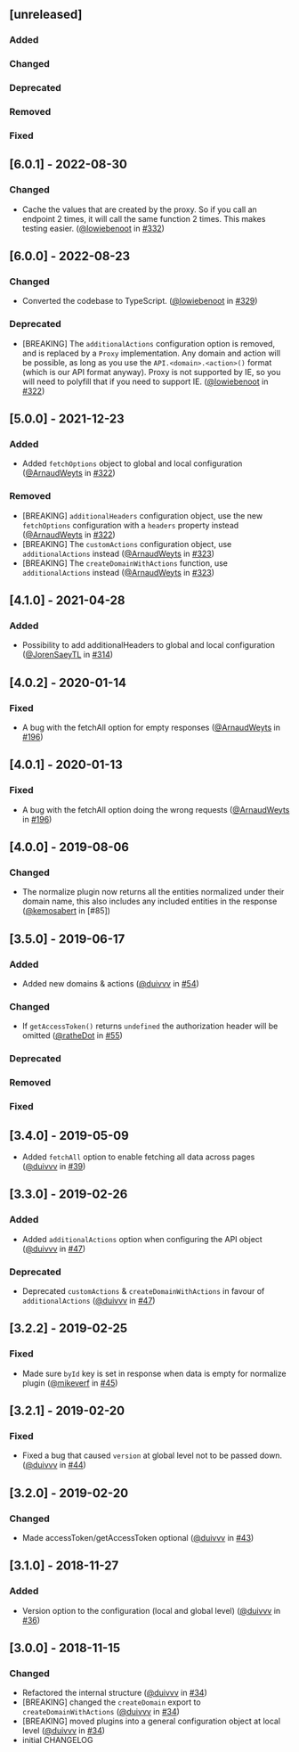 ## [unreleased]

### Added

### Changed

### Deprecated

### Removed

### Fixed

## [6.0.1] - 2022-08-30

### Changed

- Cache the values that are created by the proxy. So if you call an endpoint 2 times, it will call the same function 2 times. This makes testing easier. ([@lowiebenoot](https://github.com/lowiebenoot) in [#332](https://github.com/teamleadercrm/sdk-js/pull/332))

## [6.0.0] - 2022-08-23

### Changed

- Converted the codebase to TypeScript. ([@lowiebenoot](https://github.com/lowiebenoot) in [#329](https://github.com/teamleadercrm/sdk-js/pull/329))

### Deprecated

- [BREAKING] The `additionalActions` configuration option is removed, and is replaced by a `Proxy` implementation. Any domain and action will be possible, as long as you use the `API.<domain>.<action>()` format (which is our API format anyway). Proxy is not supported by IE, so you will need to polyfill that if you need to support IE. ([@lowiebenoot](https://github.com/lowiebenoot) in [#322](https://github.com/teamleadercrm/sdk-js/pull/328))

## [5.0.0] - 2021-12-23

### Added

- Added `fetchOptions` object to global and local configuration ([@ArnaudWeyts](https://github.com/ArnaudWeyts) in [#322](https://github.com/teamleadercrm/sdk-js/pull/322))

### Removed

- [BREAKING] `additionalHeaders` configuration object, use the new `fetchOptions` configuration with a `headers` property instead ([@ArnaudWeyts](https://github.com/ArnaudWeyts) in [#322](https://github.com/teamleadercrm/sdk-js/pull/322))
- [BREAKING] The `customActions` configuration object, use `additionalActions` instead ([@ArnaudWeyts](https://github.com/ArnaudWeyts) in [#323](https://github.com/teamleadercrm/sdk-js/pull/323))
- [BREAKING] The `createDomainWithActions` function, use `additionalActions` instead ([@ArnaudWeyts](https://github.com/ArnaudWeyts) in [#323](https://github.com/teamleadercrm/sdk-js/pull/323))

## [4.1.0] - 2021-04-28

### Added

- Possibility to add additionalHeaders to global and local configuration ([@JorenSaeyTL](https://github.com/JorenSaeyTL) in [#314](https://github.com/teamleadercrm/sdk-js/pull/314))

## [4.0.2] - 2020-01-14

### Fixed

- A bug with the fetchAll option for empty responses ([@ArnaudWeyts](https://github.com/ArnaudWeyts) in [#196](https://github.com/teamleadercrm/sdk-js/pull/200))

## [4.0.1] - 2020-01-13

### Fixed

- A bug with the fetchAll option doing the wrong requests ([@ArnaudWeyts](https://github.com/ArnaudWeyts) in [#196](https://github.com/teamleadercrm/sdk-js/pull/196))

## [4.0.0] - 2019-08-06

### Changed

- The normalize plugin now returns all the entities normalized under their domain name, this also includes any included entities in the response ([@kemosabert](https://github.com/kemosabert) in [#85])

## [3.5.0] - 2019-06-17

### Added

- Added new domains & actions ([@duivvv](https://github.com/duivvv) in [#54](https://github.com/teamleadercrm/sdk-js/pull/54))

### Changed

- If `getAccessToken()` returns `undefined` the authorization header will be omitted ([@ratheDot](https://github.com/rathesDot) in [#55](https://github.com/teamleadercrm/sdk-js/pull/55))

### Deprecated

### Removed

### Fixed

## [3.4.0] - 2019-05-09

- Added `fetchAll` option to enable fetching all data across pages ([@duivvv](https://github.com/duivvv) in [#39](https://github.com/teamleadercrm/sdk-js/pull/39))

## [3.3.0] - 2019-02-26

### Added

- Added `additionalActions` option when configuring the API object ([@duivvv](https://github.com/duivvv) in [#47](https://github.com/teamleadercrm/sdk-js/pull/47))

### Deprecated

- Deprecated `customActions` & `createDomainWithActions` in favour of `additionalActions` ([@duivvv](https://github.com/duivvv) in [#47](https://github.com/teamleadercrm/sdk-js/pull/47))

## [3.2.2] - 2019-02-25

### Fixed

- Made sure `byId` key is set in response when data is empty for normalize plugin ([@mikeverf](https://github.com/mikeverf) in [#45](https://github.com/teamleadercrm/sdk-js/pull/45))

## [3.2.1] - 2019-02-20

### Fixed

- Fixed a bug that caused `version` at global level not to be passed down. ([@duivvv](https://github.com/duivvv) in [#44](https://github.com/teamleadercrm/sdk-js/pull/44))

## [3.2.0] - 2019-02-20

### Changed

- Made accessToken/getAccessToken optional ([@duivvv](https://github.com/duivvv) in [#43](https://github.com/teamleadercrm/sdk-js/pull/43))

## [3.1.0] - 2018-11-27

### Added

- Version option to the configuration (local and global level) ([@duivvv](https://github.com/duivvv) in [#36](https://github.com/teamleadercrm/sdk-js/pull/36))

## [3.0.0] - 2018-11-15

### Changed

- Refactored the internal structure ([@duivvv](https://github.com/duivvv) in [#34](https://github.com/teamleadercrm/sdk-js/pull/34))
- [BREAKING] changed the `createDomain` export to `createDomainWithActions` ([@duivvv](https://github.com/duivvv) in [#34](https://github.com/teamleadercrm/sdk-js/pull/34))
- [BREAKING] moved plugins into a general configuration object at local level ([@duivvv](https://github.com/duivvv) in [#34](https://github.com/teamleadercrm/sdk-js/pull/34))
- initial CHANGELOG
